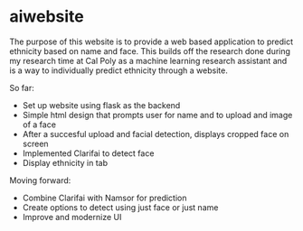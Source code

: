 # aiwebsite
The purpose of this website is to provide a web based application to predict ethnicity based on name and face. This builds off the research done during my research time at Cal Poly as a machine learning research assistant and is a way to individually predict ethnicity through a website.


So far:

- Set up website using flask as the backend
- Simple html design that prompts user for name and to upload and image of a face
- After a succesful upload and facial detection, displays cropped face on screen
- Implemented Clarifai to detect face
- Display ethnicity in tab

Moving forward:
- Combine Clarifai with Namsor for prediction
- Create options to detect using just face or just name
- Improve and modernize UI

